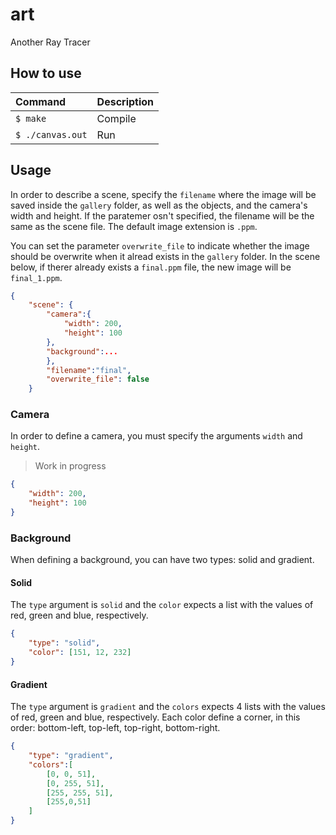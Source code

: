 # art
Another Ray Tracer


## How to use

|  Command           | Description  |
| :-----| :-------------|
| ```$ make``` | Compile |
| ```$ ./canvas.out``` | Run | 


## Usage

In order to describe a scene, specify the
`filename` where the image will be saved inside the `gallery` folder, as well as the objects, and the camera's width and height. If the paratemer osn't specified, the filename will be the same as the scene file. The default image extension is `.ppm`.

You can set the parameter `overwrite_file` to indicate whether the image should be overwrite when it alread exists in the `gallery` folder. In the scene below, if therer already exists a `final.ppm` file, the new image will be `final_1.ppm`.

```json
{
	"scene": {
        "camera":{
            "width": 200,
            "height": 100
        },
        "background":...
        },
        "filename":"final",
        "overwrite_file": false
    }
```

### Camera

In order to define a camera, you must specify the arguments `width` and `height`.

> Work in progress

```json
{
    "width": 200,
    "height": 100
}
```
### Background

When defining a background, you can have two types: solid and gradient.

#### Solid
The `type` argument is `solid` and the `color` expects a list with the values of red, green and blue, respectively.

```json
{
    "type": "solid",
    "color": [151, 12, 232]
}
```

#### Gradient
The `type` argument is `gradient` and the `colors` expects 4 lists with the values of red, green and blue, respectively. Each color define a corner, in this order: bottom-left, top-left, top-right, bottom-right.

```json
{
    "type": "gradient",
    "colors":[
        [0, 0, 51],
        [0, 255, 51],
        [255, 255, 51],
        [255,0,51]
    ]
}
```


